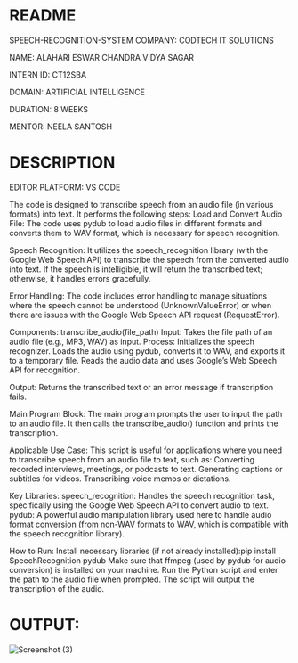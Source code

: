 # README
SPEECH-RECOGNITION-SYSTEM
COMPANY: CODTECH IT SOLUTIONS

NAME: ALAHARI ESWAR CHANDRA VIDYA SAGAR

INTERN ID: CT12SBA

DOMAIN: ARTIFICIAL INTELLIGENCE

DURATION: 8 WEEKS

MENTOR: NEELA SANTOSH

# DESCRIPTION
EDITOR PLATFORM: VS CODE

The code is designed to transcribe speech from an audio file (in various formats) into text. It performs the following steps: Load and Convert Audio File: The code uses pydub to load audio files in different formats and converts them to WAV format, which is necessary for speech recognition.

Speech Recognition: It utilizes the speech_recognition library (with the Google Web Speech API) to transcribe the speech from the converted audio into text. If the speech is intelligible, it will return the transcribed text; otherwise, it handles errors gracefully.

Error Handling: The code includes error handling to manage situations where the speech cannot be understood (UnknownValueError) or when there are issues with the Google Web Speech API request (RequestError).

Components: transcribe_audio(file_path) Input: Takes the file path of an audio file (e.g., MP3, WAV) as input. Process: Initializes the speech recognizer. Loads the audio using pydub, converts it to WAV, and exports it to a temporary file. Reads the audio data and uses Google’s Web Speech API for recognition.

Output: Returns the transcribed text or an error message if transcription fails.

Main Program Block: The main program prompts the user to input the path to an audio file. It then calls the transcribe_audio() function and prints the transcription.

Applicable Use Case: This script is useful for applications where you need to transcribe speech from an audio file to text, such as: Converting recorded interviews, meetings, or podcasts to text. Generating captions or subtitles for videos. Transcribing voice memos or dictations.

Key Libraries: speech_recognition: Handles the speech recognition task, specifically using the Google Web Speech API to convert audio to text. pydub: A powerful audio manipulation library used here to handle audio format conversion (from non-WAV formats to WAV, which is compatible with the speech recognition library).

How to Run: Install necessary libraries (if not already installed):pip install SpeechRecognition pydub Make sure that ffmpeg (used by pydub for audio conversion) is installed on your machine. Run the Python script and enter the path to the audio file when prompted. The script will output the transcription of the audio.

# OUTPUT:
![Screenshot (3)](https://github.com/user-attachments/assets/efb4d922-d145-4d6e-a6a4-617304fb4a37)
